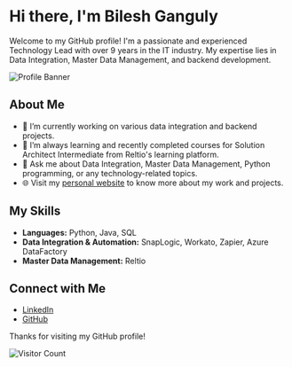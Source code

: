 # Hi there, I'm Bilesh Ganguly

Welcome to my GitHub profile! I'm a passionate and experienced Technology Lead with over 9 years in the IT industry. My expertise lies in Data Integration, Master Data Management, and backend development.

![Profile Banner](https://bileshg.github.io/images/profile-banner.jpg)

## About Me

- 🔭 I’m currently working on various data integration and backend projects.
- 🌱 I’m always learning and recently completed courses for Solution Architect Intermediate from Reltio's learning platform.
- 💬 Ask me about Data Integration, Master Data Management, Python programming, or any technology-related topics.
- 🌐 Visit my [personal website](https://bileshg.github.io) to know more about my work and projects.

## My Skills

- **Languages:** Python, Java, SQL
- **Data Integration & Automation:** SnapLogic, Workato, Zapier, Azure DataFactory
- **Master Data Management:** Reltio
  
## Connect with Me

- [LinkedIn](https://www.linkedin.com/in/bilesh-ganguly/)
- [GitHub](https://github.com/bileshg)

Thanks for visiting my GitHub profile!

![Visitor Count](https://visitor-badge.laobi.icu/badge?page_id=bileshg.bileshg)
